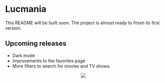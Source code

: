 # Lucmania

This README will be built soon. The project is almost ready to finish its first version.

## Upcoming releases
- Dark mode
- Improvements to the favorites page
- More filters to search for movies and TV shows.

<p align="center"><img src="https://firebasestorage.googleapis.com/v0/b/lucmania-7f96a.appspot.com/o/lucmania%2Flogo-lucmania.svg?alt=media&token=30b4d1e1-161f-4aa1-9a6a-19d0f89fe2d7" /></p>

